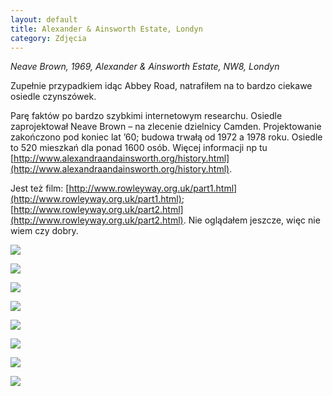 ```yaml
---
layout: default
title: Alexander & Ainsworth Estate, Londyn
category: Zdjęcia
---
```


_Neave Brown, 1969, Alexander & Ainsworth Estate, NW8, Londyn_

Zupełnie przypadkiem idąc Abbey Road, natrafiłem na to bardzo ciekawe osiedle czynszówek.

Parę faktów po bardzo szybkimi internetowym researchu. Osiedle zaprojektował Neave Brown – na zlecenie dzielnicy Camden. 
Projektowanie zakończono pod koniec lat ’60; budowa trwałą od 1972 a 1978 roku. 
Osiedle to 520 mieszkań dla ponad 1600 osób. Więcej informacji np tu [http://www.alexandraandainsworth.org/history.html](http://www.alexandraandainsworth.org/history.html).

Jest też film: [http://www.rowleyway.org.uk/part1.html](http://www.rowleyway.org.uk/part1.html); [http://www.rowleyway.org.uk/part2.html](http://www.rowleyway.org.uk/part2.html). 
Nie oglądałem jeszcze, więc nie wiem czy dobry.

![](https://cloud.githubusercontent.com/assets/1532732/3479886/1366d776-0359-11e4-9ad1-85dd5a135ba7.jpg)

![](https://cloud.githubusercontent.com/assets/1532732/3479887/136b6a8e-0359-11e4-91d3-167596b90e69.jpg)

![](https://cloud.githubusercontent.com/assets/1532732/3479888/136dbc26-0359-11e4-856e-2dbe9c286d1f.jpg)

![](https://cloud.githubusercontent.com/assets/1532732/3479889/1371c3f2-0359-11e4-8f39-d243a6557541.jpg)

![](https://cloud.githubusercontent.com/assets/1532732/3479890/1374c3cc-0359-11e4-9062-592a3478e7b5.jpg)

![](https://cloud.githubusercontent.com/assets/1532732/3479891/13784c40-0359-11e4-94ed-1bd7690212a6.jpg)

![](https://cloud.githubusercontent.com/assets/1532732/3479892/13820a32-0359-11e4-89c9-25bb4dabe742.jpg)

![](https://cloud.githubusercontent.com/assets/1532732/3479893/1385d324-0359-11e4-99c3-8a29d36a8673.jpg)
